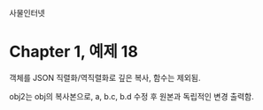 
사물인터넷

Chapter 1, 예제 18
================================

객체를 JSON 직렬화/역직렬화로 깊은 복사, 함수는 제외됨.

obj2는 obj의 복사본으로, a, b.c, b.d 수정 후 원본과 독립적인 변경 출력함.